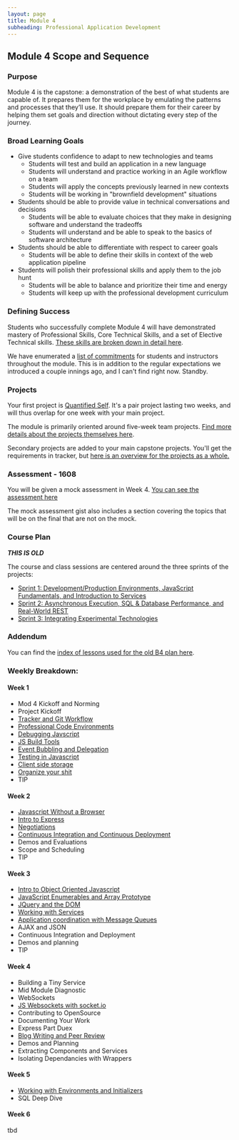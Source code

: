 ```yaml
---
layout: page
title: Module 4
subheading: Professional Application Development
---
```



## Module 4 Scope and Sequence

### Purpose

Module 4 is the capstone: a demonstration of the best of what students are capable of. It prepares them for the workplace by emulating the patterns and processes that they’ll use. It should prepare them for their career by helping them set goals and direction without dictating every step of the journey.

### Broad Learning Goals

- Give students confidence to adapt to new technologies and teams
  - Students will test and build an application in a new language
  - Students will understand and practice working in an Agile workflow on a team
  - Students will apply the concepts previously learned in new contexts
  - Students will be working in "brownfield development" situations
- Students should be able to provide value in technical conversations and decisions
  - Students will be able to evaluate choices that they make in designing software and understand the tradeoffs
  - Students will understand and be able to speak to the basics of software architecture
- Students should be able to differentiate with respect to career goals
  - Students will be able to define their skills in context of the web application pipeline
- Students will polish their professional skills and apply them to the job hunt
  - Students will be able to balance and prioritize their time and energy
  - Students will keep up with the professional development curriculum


### Defining Success

Students who successfully complete Module 4 will have demonstrated mastery of Professional Skills, Core Technical Skills, and a set of Elective Technical skills. [These skills are broken down in detail here](success).

We have enumerated a [list of commitments](commitments) for students and instructors throughout the module. This is in addition to the regular expectations we introduced a couple innings ago, and I can't find right now. Standby.

### Projects

Your first project is [Quantified Self](projects/quantified-self). It's a pair project lasting two weeks, and will thus overlap for one week with your main project.

The module is primarily oriented around five-week team projects. [Find more details about the projects themselves here](projects_overview).

Secondary projects are added to your main capstone projects. You'll get the requirements in tracker, but [here is an overview for the projects as a whole.](projects/secondary)

### Assessment - 1608

You will be given a mock assessment in Week 4. [You can see the assessment here](https://gist.github.com/neight-allen/15b1273e067e359892d686123d0bb585)

The mock assessment gist also includes a section covering the topics that will be on the final that are not on the mock.

### Course Plan

***THIS IS OLD***

The course and class sessions are centered around the three sprints of the projects:

* [Sprint 1: Development/Production Environments, JavaScript Fundamentals, and Introduction to Services](sprint_1)
* [Sprint 2: Asynchronous Execution, SQL & Database Performance, and Real-World REST](sprint_2)
* [Sprint 3: Integrating Experimental Technologies](sprint_3)

### Addendum

You can find the [index of lessons used for the old B4 plan here](https://github.com/turingschool/lesson_plans/tree/master/ruby_04-apis_and_scalability).


### Weekly Breakdown:

#### Week 1

* Mod 4 Kickoff and Norming
* Project Kickoff
* [Tracker and Git Workflow](./lessons/workflow_and_communication)
* [Professional Code Environments](./lessons/professional_code_environments)
* [Debugging Javscript](https://github.com/turingschool/lesson_plans/blob/master/ruby_04-apis_and_scalability/debugging_javascript.markdown)
* [JS Build Tools](./lessons/javascript-build-tools)
* [Event Bubbling and Delegation](./lessons/event-bubbling-and-delegation)
* [Testing in Javascript](./lessons/testing-in-javascript)
* [Client side storage](./lessons/client_side_storage)
* [Organize your shit](https://github.com/turingschool/backend-curriculum-site/blob/121ca8262c3d6076fd5f833a79b337dc0b312b58/professional_development/module_four/organize_your_shit.markdown)
* TIP

#### Week 2

* [Javascript Without a Browser](./lessons/javascript_without_a_browser)
* [Intro to Express](http://frontend.turing.io/lessons/getting-started-with-node-and-express.html)
* [Negotiations](../professional_development/module_four/negotiations)
* [Continuous Integration and Continuous Deployment](./lessons/ci_and_cd)
* Demos and Evaluations
* Scope and Scheduling
* TIP

#### Week 3

* [Intro to Object Oriented Javascript](/lessons/object_oriented_javascript)
* [JavaScript Enumerables and Array Prototype](/lessons/array_prototype_methods)
* [JQuery and the DOM](./lessons/idea_box)
* [Working with Services](./lessons/working_with_services)
* [Application coordination with Message Queues](./lessons/application_coordination_with_message_queues)
* AJAX and JSON
* Continuous Integration and Deployment
* Demos and planning
* TIP


#### Week 4

* Building a Tiny Service
* Mid Module Diagnostic
* WebSockets
* [JS Websockets with socket.io](./lessons/websockets_workshop)
* Contributing to OpenSource
* Documenting Your Work
* Express Part Duex
* [Blog Writing and Peer Review](../professional_development/module_four/writing_a_blog_post_and_peer_review)
* Demos and Planning
* Extracting Components and Services
* Isolating Dependancies with Wrappers

#### Week 5
* [Working with Environments and Initializers](./lessons/environment_settings)
* SQL Deep Dive

#### Week 6
tbd
